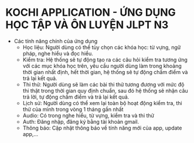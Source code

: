 # KOCHI APPLICATION - ỨNG DỤNG HỌC TẬP VÀ ÔN LUYỆN JLPT N3
* Các tính năng chính của ứng dụng
    * Học liệu: Người dùng có thể tùy chọn các khóa học: từ vựng, ngữ pháp, nghe hiểu và đọc hiểu.
    * Kiểm tra: Hệ thống sẽ tự động tạo ra các câu hỏi kiểm tra tương ứng với các mục khóa học trên, yêu cầu người dùng làm trong khoảng thời gian nhất định, hết thời gian, hệ thống sẽ tự động chấm điểm và trả lại kết quả.
    * Thi thử: Người dùng sẽ làm các bài thi thử tương đương với mức độ thi thật trong thời gian quy định chuẩn, sau đó hệ thống sẽ nhận câu trả lời, tự động chấm điểm và trả lại kết quả.
    * Lịch sử: Người dùng có thể xem lại toàn bộ hoạt động kiểm tra, thi thử của mình trong vòng 1 tháng gần nhất
    * Audio: Có trong nghe hiểu, từ vựng, kiểm tra và thi thử
    * Auth: Đăng nhập, đăng ký bằng tài khoản gmail.
    * Thông báo: Cập nhật thông báo về tính năng mới của app, update app,...